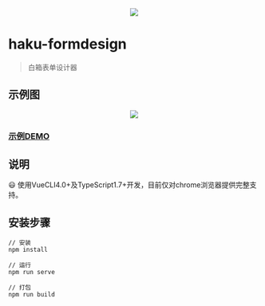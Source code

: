 <div align="center">
<img src="https://raw.githubusercontent.com/hakubox/haku-formdesign/master/src/assets/logo.png" >
</div>

# haku-formdesign

> 白箱表单设计器

## 示例图

<div align="center">
<img src="https://raw.githubusercontent.com/hakubox/haku-form-design/master/src/assets/printscreen.png" >
</div>

### [示例DEMO](http://hakubox.gejinet.com)

## 说明

:smiley: 使用VueCLI4.0+及TypeScript1.7+开发，目前仅对chrome浏览器提供完整支持。

## 安装步骤 

```
// 安装
npm install

// 运行
npm run serve

// 打包
npm run build
```
